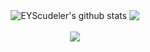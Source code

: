 <p align="center">
  <img align="center" src="https://github-readme-stats.vercel.app/api?username=eyscudeler&show_icons=true&include_all_commits=true&count_private=true&hide_border=true" alt="EYScudeler's github stats" />
  <img align="center" src="https://github-readme-stats.vercel.app/api/top-langs/?username=eyscudeler&layout=compact&hide_border=true" />
  <br/>
  <br/>
  
  <a href="https://skillicons.dev">
    <img src="https://skillicons.dev/icons?&perline=12&i=aws,js,html,css,c,arduino,cs,git,grafana,jquery,md,redis,bootstrap,dotnet,github,githubactions,linux,postman,prometheus,raspberrypi,regex,sass,stackoverflow,sentry" />
  </a>
</p>

